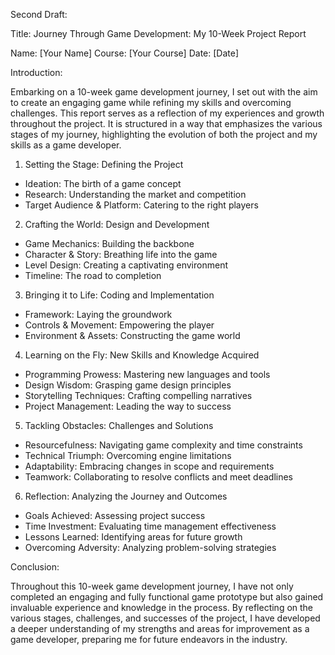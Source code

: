 Second Draft:

Title: Journey Through Game Development: My 10-Week Project Report

Name: [Your Name] Course: [Your Course] Date: [Date]

Introduction:

Embarking on a 10-week game development journey, I set out with the aim to create an engaging game while refining my skills and overcoming challenges. This report serves as a reflection of my experiences and growth throughout the project. It is structured in a way that emphasizes the various stages of my journey, highlighting the evolution of both the project and my skills as a game developer.

1.  Setting the Stage: Defining the Project

-   Ideation: The birth of a game concept
-   Research: Understanding the market and competition
-   Target Audience & Platform: Catering to the right players

2.  Crafting the World: Design and Development

-   Game Mechanics: Building the backbone
-   Character & Story: Breathing life into the game
-   Level Design: Creating a captivating environment
-   Timeline: The road to completion

3.  Bringing it to Life: Coding and Implementation

-   Framework: Laying the groundwork
-   Controls & Movement: Empowering the player
-   Environment & Assets: Constructing the game world

4.  Learning on the Fly: New Skills and Knowledge Acquired

-   Programming Prowess: Mastering new languages and tools
-   Design Wisdom: Grasping game design principles
-   Storytelling Techniques: Crafting compelling narratives
-   Project Management: Leading the way to success

5.  Tackling Obstacles:  Challenges and Solutions

-   Resourcefulness: Navigating game complexity and time constraints
-   Technical Triumph: Overcoming engine limitations
-   Adaptability: Embracing changes in scope and requirements
-   Teamwork: Collaborating to resolve conflicts and meet deadlines

6.  Reflection: Analyzing the Journey and Outcomes

-   Goals Achieved: Assessing project success
-   Time Investment: Evaluating time management effectiveness
-   Lessons Learned: Identifying areas for future growth
-   Overcoming Adversity: Analyzing problem-solving strategies

Conclusion:

Throughout this 10-week game development journey, I have not only completed an engaging and fully functional game prototype but also gained invaluable experience and knowledge in the process. By reflecting on the various stages, challenges, and successes of the project, I have developed a deeper understanding of my strengths and areas for improvement as a game developer, preparing me for future endeavors in the industry.